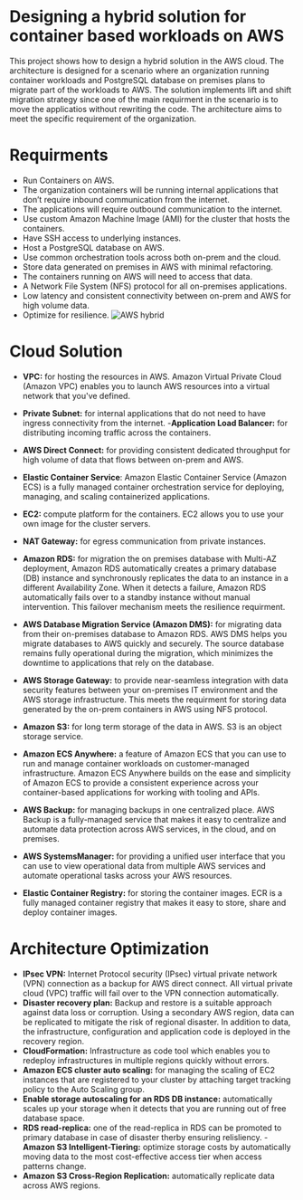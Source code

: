 
# Designing a hybrid solution for container based workloads on AWS
This project shows how to design a hybrid solution in the AWS cloud. The architecture is designed for a scenario where an organization running container workloads and PostgreSQL database on premises plans to migrate part of the workloads to AWS. The solution implements lift and shift migration strategy since one of the main requirment in the scenario is to move the applicatios  without rewriting the code. The architecture aims to meet the specific requirement of the organization.
# Requirments
- Run Containers on AWS.
- The organization containers will be running internal applications that don’t require inbound communication from the internet. 
- The applications will require outbound communication to the internet.
- Use custom Amazon Machine Image (AMI) for the cluster that hosts the containers.
- Have SSH access to underlying instances.
- Host a PostgreSQL database on AWS.
- Use common orchestration tools across both on-prem and the cloud.
- Store data generated on premises in AWS with minimal refactoring.
- The containers running on AWS will need to access that data.
- A Network File System (NFS) protocol for all on-premises applications.
- Low latency and consistent connectivity between on-prem and AWS for high volume data.
- Optimize for resilience.
![AWS hybrid](https://user-images.githubusercontent.com/110143245/222612051-2de5b2d6-4d79-4894-b8c4-c711916b0469.png)


# Cloud Solution
- **VPC:** for hosting the resources in AWS. Amazon Virtual Private Cloud (Amazon VPC) enables you to launch AWS resources into a virtual network that you've defined. 
- **Private Subnet:** for internal applications that do not need to have ingress connectivity from the internet.
-**Application Load Balancer:** for distributing incoming traffic across the containers.
- **AWS Direct Connect:** for providing consistent dedicated throughput for high volume of data that flows between on-prem and AWS.
- **Elastic Container Service**:  Amazon Elastic Container Service (Amazon ECS) is a fully managed container orchestration service for deploying, managing, and scaling containerized applications.
- **EC2:**  compute platform for the containers. EC2 allows you to use your own image for the cluster servers.
- **NAT Gateway:** for egress communication from private instances.
- **Amazon RDS:** for migration the on premises database with Multi-AZ deployment, Amazon RDS automatically creates a primary database (DB) instance and synchronously replicates the data to an instance in a different Availability Zone. When it detects a failure, Amazon RDS automatically fails over to a standby instance without manual intervention. This failover mechanism meets the resilience requirment.
- **AWS Database Migration Service (Amazon DMS):** for migrating data from their on-premises database to Amazon RDS. AWS DMS helps you migrate databases to AWS quickly and securely. The source database remains fully operational during the migration, which minimizes the downtime to applications that rely on the database.
- **AWS Storage Gateway:** to provide near-seamless integration with data security features between your on-premises IT environment and the AWS storage infrastructure. This meets the requirment for storing data generated by the on-prem containers in AWS using NFS protocol.
- **Amazon S3:** for long term storage of the data in AWS. S3 is an object storage service.
- **Amazon ECS Anywhere:** a feature of Amazon ECS that you can use to run and manage container workloads on customer-managed infrastructure.
Amazon ECS Anywhere builds on the ease and simplicity of Amazon ECS to provide a consistent experience across your container-based applications for working with tooling and APIs. 

- **AWS Backup:** for managing backups in one centralized place. AWS Backup is a fully-managed service that makes it easy to centralize and automate data protection across AWS services, in the cloud, and on premises.
- **AWS SystemsManager:** for providing a unified user interface that you can use to view operational data from multiple AWS services and automate operational tasks across your AWS resources.
- **Elastic Container Registry:** for storing the container images. ECR is a fully managed container registry that makes it easy to store, share and deploy container images.
# Architecture Optimization
- **IPsec VPN:** Internet Protocol security (IPsec) virtual private network (VPN) connection as a backup for AWS direct connect. All virtual private cloud (VPC) traffic will fail over to the VPN connection automatically.
- **Disaster recovery plan:** Backup and restore is a suitable approach against data loss or corruption. Using a secondary AWS region, data can be replicated to mitigate the risk of regional disaster. In addition to data, the infrastructure, configuration and application code is deployed in the recovery region.
- **CloudFormation:** Infrastructure as code tool which enables you to redeploy infrastructures in multiple regions quickly without errors.
- **Amazon ECS cluster auto scaling:** for managing the scaling of EC2 instances that are registered to your cluster by attaching target  tracking policy to the Auto Scaling group.
- **Enable storage autoscaling for an RDS DB instance:** automatically scales up your storage when it detects that you are running out of free database space.
- **RDS read-replica:** one of the read-replica in RDS can be promoted to primary database in case of disaster therby ensuring relisliency.
-**Amazon S3 Intelligent-Tiering:** optimize storage costs by automatically moving data to the most cost-effective access tier when access patterns change.
- **Amazon S3 Cross-Region Replication:** automatically replicate data across AWS regions.
